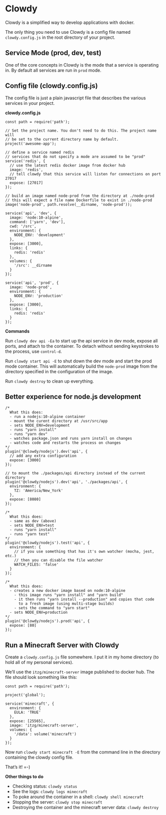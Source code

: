 # Clowdy

Clowdy is a simplified way to develop applications with docker.

The only thing you need to use Clowdy is a config file named `clowdy.config.js` in the root directory of your project.


## Service Mode (prod, dev, test)

One of the core concepts in Clowdy is the mode that a service is operating in. By default all services are run in `prod` mode.


## Config file (clowdy.config.js)

The config file is just a plain javascript file that describes the various services in your project.

**clowdy.config.js**

    const path = require('path');
    
    // Set the project name. You don't need to do this. The project name will
    // be set to the current directory name by default.
    project('awesome-app');
    
    // define a service named redis
    // services that do not specify a mode are assumed to be "prod"
    service('redis', {
      // use the latest redis docker image from docker hub
      image: 'redis',
      // tell clowdy that this service will listen for connections on port 27017
      expose: [27017]
    });
    
    // build an image named node-prod from the directory at ./node-prod
    // this will expect a file name Dockerfile to exist in ./node-prod
    image('node-prod', path.resolve(__dirname, 'node-prod'));
    
    service('api', 'dev', {
      image: 'node:10-alpine',
      command: ['yarn', 'dev'],
      cwd: '/src',
      environment: {
        NODE_ENV: 'development'
      },
      expose: [3000],
      links: {
        redis: 'redis'
      },
      volumes: {
        '/src': __dirname
      }
    });
    
    service('api', 'prod', {
      image: 'node-prod',
      environment: {
        NODE_ENV: 'production'
      },
      expose: [3000],
      links: {
        redis: 'redis'
      }
    });

**Commands**

Run `clowdy dev api -Ea`  to start up the api service in dev mode, expose all ports, and attach to the container. To detach without sending keystrokes to the process, use `control-d`.

Run `clowdy start api -E` to shut down the dev mode and start the prod mode container. This will automatically build the `node-prod` image from the directory specified in the configuration of the image.

Run `clowdy destroy` to clean up everything.


## Better experience for node.js development


    /*
      What this does:
      - run a nodejs:10-alpine container
      - mount the curent directory at /usr/src/app
      - sets NODE_ENV=development
      - runs "yarn install"
      - runs "yarn dev"
      - watches package.json and runs yarn install on changes
      - watches code and restarts the process on changes
    */
    plugin('@clowdy/nodejs').dev('api', {
      // add any extra configuration
      expose: [3000]
    });
    
    // to mount the ./packages/api directory instead of the current directory
    plugin('@clowdy/nodejs').dev('api', './packages/api', {
      environment: {
        TZ: 'America/New_York'
      },
      expose: [8080]
    });
    
    /*
      What this does:
      - same as dev (above)
      - sets NODE_ENV=test
      - runs "yarn install"
      - runs "yarn test"
    */
    plugin('@clowdy/nodejs').test('api', {
      environment: {
        // if you use something that has it's own watcher (mocha, jest, etc.)
        // then you can disable the file watcher
        WATCH_FILES: 'false'
      }
    });
    
    /*
      What this does:
      - creates a new docker image based on node:10-alpine
        - this image runs "yarn install" and "yarn build"
        - it then runs "yarn install --production" and copies that code
          to a fresh image (using multi-stage builds)
        - sets the command to "yarn start"
      - sets NODE_ENV=production
    */
    plugin('@clowdy/nodejs').prod('api', {
      expose: [80]
    });


## Run a Minecraft Server with Clowdy

Create a `clowdy.config.js` file somewhere. I put it in my home directory (to hold all of my personal services).

We’ll use the `itzg/minecraft-server` image published to docker hub. The file should look something like this:

    const path = require('path');
    
    project('global');
    
    service('minecraft', {
      environment: {
        EULA: 'TRUE'
      },
      expose: [25565],
      image: 'itzg/minecraft-server',
      volumes: {
        '/data': volume('minecraft')
      }
    });

Now run `clowdy start minecraft -E` from the command line in the directory containing the clowdy config file.

That’s it! =-)

**Other things to do**


- Checking status: `clowdy status`
- See the logs: `clowdy logs minecraft`
- To poke around the container in a shell: `clowdy shell minecraft`
- Stopping the server: `clowdy stop minecraft`
- Destroying the container and the minecraft server data: `clowdy destroy`

